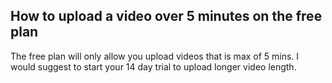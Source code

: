 ## How to upload a video over 5 minutes on the free plan

The free plan will only allow you upload videos that is max of 5 mins. I would suggest to start your 14 day trial to upload longer video length. 
